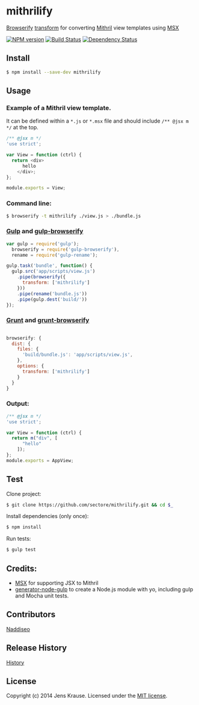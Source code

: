 # mithrilify 

[Browserify](http://browserify.org/) [transform](https://github.com/substack/node-browserify#btransformopts-tr) 
for converting [Mithril](http://lhorie.github.io/mithril/) view templates 
using [MSX](https://github.com/insin/msx)

[![NPM version][npm-image]][npm-url] [![Build Status][travis-image]][travis-url] [![Dependency Status][daviddm-url]][daviddm-image]


## Install

```bash
$ npm install --save-dev mithrilify
```


## Usage
  
### Example of a Mithril view template. 

It can be defined within a `*.js` or `*.msx` file and 
should include `/** @jsx m */` at the top. 


```javascript
/** @jsx m */
'use strict';

var View = function (ctrl) {
  return <div>
      hello
    </div>;
};

module.exports = View;
```

### Command line:

```bash
$ browserify -t mithrilify ./view.js > ./bundle.js
```

### [Gulp](http://gulpjs.com/) and [gulp-browserify](https://github.com/deepak1556/gulp-browserify)

```javascript
var gulp = require('gulp');
  browserify = require('gulp-browserify'),
  rename = require('gulp-rename');

gulp.task('bundle', function() {
  gulp.src('app/scripts/view.js')
    .pipe(browserify({
      transform: ['mithrilify']
    }))
    .pipe(rename('bundle.js'))
    .pipe(gulp.dest('build/'))
});
```


### [Grunt](http://gruntjs.com/) and [grunt-browserify](https://github.com/jmreidy/grunt-browserify)

```javascript

browserify: {
  dist: {
    files: {
      'build/bundle.js': 'app/scripts/view.js',
    },
    options: {
      transform: ['mithrilify']
    }
  }
}
```


### Output:


```javascript
/** @jsx m */
'use strict';

var View = function (ctrl) {
  return m("div", [
      "hello"
    ]);
};
module.exports = AppView;
```

## Test

Clone project:

```bash
$ git clone https://github.com/sectore/mithrilify.git && cd $_
```

Install dependencies (only once):

```bash
$ npm install
```

Run tests:

```bash
$ gulp test
```

## Credits:

* [MSX](https://github.com/insin/msx) for supporting JSX to Mithril  
* [generator-node-gulp](https://github.com/youngmountain/generator-node-gulp) to create a Node.js module with yo, including gulp and Mocha unit tests. 


## Contributors

[Naddiseo](https://github.com/Naddiseo)


## Release History

[History](./HISTORY.md)


## License

Copyright (c) 2014 Jens Krause. Licensed under the [MIT license](./LICENSE.md).



[npm-url]: https://npmjs.org/package/mithrilify
[npm-image]: https://badge.fury.io/js/mithrilify.svg
[travis-url]: https://travis-ci.org/sectore/mithrilify
[travis-image]: https://travis-ci.org/sectore/mithrilify.svg?branch=master
[daviddm-url]: https://david-dm.org/sectore/mithrilify.svg?theme=shields.io
[daviddm-image]: https://david-dm.org/sectore/mithrilify
